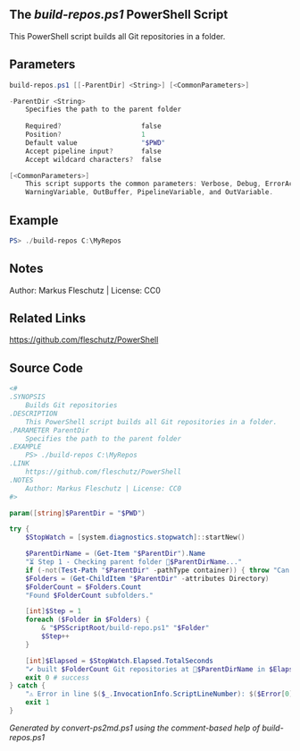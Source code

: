 ## The *build-repos.ps1* PowerShell Script

This PowerShell script builds all Git repositories in a folder.

## Parameters
```powershell
build-repos.ps1 [[-ParentDir] <String>] [<CommonParameters>]

-ParentDir <String>
    Specifies the path to the parent folder
    
    Required?                    false
    Position?                    1
    Default value                "$PWD"
    Accept pipeline input?       false
    Accept wildcard characters?  false

[<CommonParameters>]
    This script supports the common parameters: Verbose, Debug, ErrorAction, ErrorVariable, WarningAction, 
    WarningVariable, OutBuffer, PipelineVariable, and OutVariable.
```

## Example
```powershell
PS> ./build-repos C:\MyRepos

```

## Notes
Author: Markus Fleschutz | License: CC0

## Related Links
https://github.com/fleschutz/PowerShell

## Source Code
```powershell
<#
.SYNOPSIS
	Builds Git repositories
.DESCRIPTION
	This PowerShell script builds all Git repositories in a folder.
.PARAMETER ParentDir
	Specifies the path to the parent folder
.EXAMPLE
	PS> ./build-repos C:\MyRepos
.LINK
	https://github.com/fleschutz/PowerShell
.NOTES
	Author: Markus Fleschutz | License: CC0
#>

param([string]$ParentDir = "$PWD")

try {
	$StopWatch = [system.diagnostics.stopwatch]::startNew()

	$ParentDirName = (Get-Item "$ParentDir").Name
	"⏳ Step 1 - Checking parent folder 📂$ParentDirName..."
	if (-not(Test-Path "$ParentDir" -pathType container)) { throw "Can't access folder: $ParentDir" }
	$Folders = (Get-ChildItem "$ParentDir" -attributes Directory)
	$FolderCount = $Folders.Count
	"Found $FolderCount subfolders."

	[int]$Step = 1
	foreach ($Folder in $Folders) {
		& "$PSScriptRoot/build-repo.ps1" "$Folder"
		$Step++
	}

	[int]$Elapsed = $StopWatch.Elapsed.TotalSeconds
	"✔️ built $FolderCount Git repositories at 📂$ParentDirName in $Elapsed sec"
	exit 0 # success
} catch {
	"⚠️ Error in line $($_.InvocationInfo.ScriptLineNumber): $($Error[0])"
	exit 1
}
```

*Generated by convert-ps2md.ps1 using the comment-based help of build-repos.ps1*
